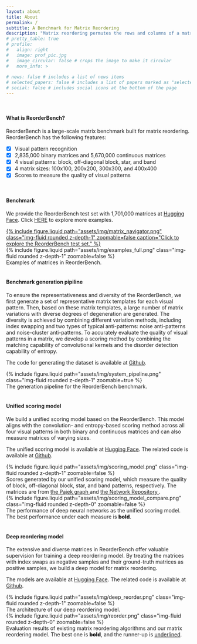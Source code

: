 ```yaml
---
layout: about
title: About
permalink: /
subtitle: A Benchmark for Matrix Reordering
description: "Matrix reordering permutes the rows and columns of a matrix to reveal meaningful visual patterns, such as blocks that represent clusters. A comprehensive collection of matrices, along with their scores for measuring the quality of visual patterns in these matrices, contributes to building a benchmark. This benchmark is essential for selecting or designing an appropriate reordering algorithm for a task of interest. In this paper, we build a matrix reordering benchmark, ReorderBench, with the goal of advancing matrix reordering techniques. This is achieved by generating a large set of diverse and representative matrices and scoring these matrices with a convolution- and entropy-based method. Our benchmark contains 2,835,000 binary matrices and 5,670,000 continuous matrices, each featuring one of four visual patterns: block, off-diagonal block, star, or band. We demonstrate the usefulness of ReorderBench through three main applications in matrix reordering: 1) evaluating different reordering algorithms, 2) creating a unified scoring model to measure the visual patterns in any matrix, and 3) developing a deep learning model for matrix reordering."
# pretty_table: true
# profile:
#   align: right
#   image: prof_pic.jpg
#   image_circular: false # crops the image to make it circular
#   more_info: >
 
# news: false # includes a list of news items
# selected_papers: false # includes a list of papers marked as "selected={true}"
# social: false # includes social icons at the bottom of the page
---
```

<br />

<h4><span class="font-weight-bold">What is ReorderBench?</span></h4>

ReorderBench is a large-scale matrix benchmark built for matrix reordering. ReorderBench has the following features:

- [x] Visual pattern recognition
- [x] 2,835,000 binary matrices and 5,670,000 continuous matrices
- [x] 4 visual patterns: block, off-diagonal block, star, and band
- [x] 4 matrix sizes: 100x100, 200x200, 300x300, and 400x400
- [x] Scores to measure the quality of visual patterns

<br />

<h4><span class="font-weight-bold">Benchmark</span></h4>

We provide the ReorderBench test set with 1,701,000 matrices at [Hugging Face](https://huggingface.co/datasets/reorderbench/ReorderBench). 
Click <a href="http://166.111.80.25:5173">HERE</a> to explore more examples.

<div class="row justify-content-sm-center">
    <a href="http://166.111.80.25:5173">
        <div class="col-sm-12 mt-4 mt-md-0">
            {% include figure.liquid 
                path="assets/img/matrix_navigator.png" 
                class="img-fluid rounded z-depth-1" 
                zoomable=false
                caption="Click to explore the ReorderBench test set." 
            %}
        </div>
    </a>
</div>

<div class="row justify-content-sm-center">
    <div class="col-sm mt-4 mt-md-0">
        {% include figure.liquid path="assets/img/examples_full.png" class="img-fluid rounded z-depth-1" zoomable=false %}
    </div>
</div>
<div class="caption">
    Examples of matrices in ReorderBench. 
</div>

<br />

<h4><span class="font-weight-bold">Benchmark generation pipiline</span></h4>

To ensure the representativeness and diversity of the ReorderBench, we first generate a set of representative matrix templates for each visual pattern. Then, based on these matrix templates, a large number of matrix variations with diverse degrees of degeneration are generated. The diversity is achieved by combining different variation methods, including index swapping and two types of typical anti-patterns: noise anti-patterns and noise-cluster anti-patterns. To accurately evaluate the quality of visual patterns in a matrix, we develop a scoring method by combining the matching capability of convolutional kernels and the disorder detection capability of entropy.

The code for generating the dataset is available at [Github](https://github.com/reorderbench/reorderbench_code/tree/main/generator).

<div class="row justify-content-sm-center">
    <div class="col-sm mt-4 mt-md-0">
        {% include figure.liquid path="assets/img/system_pipeline.png" class="img-fluid rounded z-depth-1" zoomable=true %}
    </div>
</div>
<div class="caption">
    The generation pipeline for the ReorderBench benchmark.
</div>


<br />

<h4><span class="font-weight-bold">Unified scoring model</span></h4>

We build a unified scoring model based on the ReorderBench. This model aligns with the convolution- and entropy-based scoring method across all four visual patterns in both binary and continuous matrices and can also measure matrices of varying sizes. 

The unified scoring model is available at [Hugging Face](https://huggingface.co/reorderbench/unified_scoring_model). The related code is available at [Github](https://github.com/reorderbench/reorderbench_code/tree/main/unified_scoring_model).

<div class="row justify-content-sm-center">
    <div class="col-sm-10 mt-4 mt-md-0">
        {% include figure.liquid 
            path="assets/img/scoring_model.png" 
            class="img-fluid rounded z-depth-1" 
            zoomable=false 
        %}
    </div>
</div>
<figcaption class="caption">
    Scores generated by our unified scoring model, which measure the quality of block, off-diagonal block, star, and band patterns, respectively. The matrices are from 
    <a href="http://vlado.fmf.uni-lj.si/pub/networks/data/">
        the Pajek graph
    </a> 
    and 
    <a href="https://networkrepository.com/">
        the Network Repository
    </a>
    .
</figcaption>

<div class="row justify-content-sm-center">
    <div class="col-sm-11 mt-4 mt-md-0">
        {% include figure.liquid 
            path="assets/img/scoring_model_compare.png" 
            class="img-fluid rounded z-depth-0" 
            zoomable=false 
        %}
    </div>
</div>
<figcaption class="caption">
    The performance of deep neural networks as the unified scoring model. The best performance under each measure is  <span style="font-weight: 900;">bold</span>.
</figcaption>

<br />

<h4><span class="font-weight-bold">Deep reordering model</span></h4>

The extensive and diverse matrices in ReorderBench offer valuable supervision for training a deep reordering model. By treating the matrices with index swaps as negative samples and their ground-truth matrices as positive samples, we build a deep model for matrix reordering.

The models are available at [Hugging Face](https://huggingface.co/reorderbench/reordering_model). The related code is available at [Github](https://github.com/reorderbench/reorderbench_code/tree/main/reordering_model).

<div class="row justify-content-sm-center">
    <div class="col-sm-10 mt-4 mt-md-0">
        {% include figure.liquid 
            path="assets/img/deep_reorder.png" 
            class="img-fluid rounded z-depth-1" 
            zoomable=false 
        %}
    </div>
</div>
<figcaption class="caption">
    The architecture of our deep reordering model.
</figcaption>

<div class="row justify-content-sm-center">
    <div class="col-sm-10 mt-4 mt-md-0">
        {% include figure.liquid 
            path="assets/img/reorder.png" 
            class="img-fluid rounded z-depth-0" 
            zoomable=false 
        %}
    </div>
</div>
<figcaption class="caption">
    Evaluation results of existing matrix reordering algorithms and our matrix reordering model. The best one is <span style="font-weight: 900;">bold</span>, and the runner-up is <u>underlined</u>.
</figcaption>

<br />






